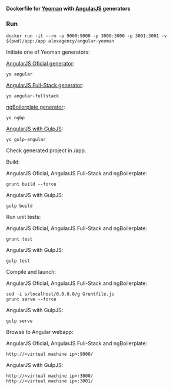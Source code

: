 
**Dockerfile for [Yeoman](http://yeoman.io/) with [AngularJS](https://angularjs.org/) generators**

### Run

```
docker run -it --rm -p 9000:9000 -p 3000:3000 -p 3001:3001 -v $(pwd)/app:/app alexagency/angular-yeoman
```

Initiate one of Yeoman generators:

[AngularJS Oficial generator](https://github.com/yeoman/generator-angular):
```
yo angular
```

[AngularJS Full-Stack generator](https://github.com/DaftMonk/generator-angular-fullstack):
```
yo angular-fullstack
```

[ngBoilerplate generator](https://github.com/thardy/generator-ngbp):
```
yo ngbp
```

[AngularJS with GulpJS](https://github.com/Swiip/generator-gulp-angular):
```
yo gulp-angular
```

Check generated project in /app.

Build:

AngularJS Oficial, AngularJS Full-Stack and ngBoilerplate:
```
grunt build --force
```

AngularJS with GulpJS:
```
gulp build
```

Run unit tests:

AngularJS Oficial, AngularJS Full-Stack and ngBoilerplate:
```
grunt test
```

AngularJS with GulpJS:
```
gulp test
```

Compile and launch:

AngularJS Oficial, AngularJS Full-Stack and ngBoilerplate:
```
sed -i s/localhost/0.0.0.0/g Gruntfile.js
grunt serve --force
```

AngularJS with GulpJS:
```
gulp serve
```

Browse to Angular webapp:

AngularJS Oficial, AngularJS Full-Stack and ngBoilerplate:
```
http://<virtual machine ip>:9000/
```

AngularJS with GulpJS:
```
http://<virtual machine ip>:3000/
http://<virtual machine ip>:3001/
```
